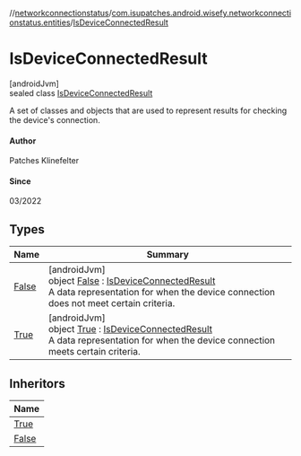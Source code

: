 //[networkconnectionstatus](../../../index.md)/[com.isupatches.android.wisefy.networkconnectionstatus.entities](../index.md)/[IsDeviceConnectedResult](index.md)

# IsDeviceConnectedResult

[androidJvm]\
sealed class [IsDeviceConnectedResult](index.md)

A set of classes and objects that are used to represent results for checking the device's connection.

#### Author

Patches Klinefelter

#### Since

03/2022

## Types

| Name | Summary |
|---|---|
| [False](-false/index.md) | [androidJvm]<br>object [False](-false/index.md) : [IsDeviceConnectedResult](index.md)<br>A data representation for when the device connection does not meet certain criteria. |
| [True](-true/index.md) | [androidJvm]<br>object [True](-true/index.md) : [IsDeviceConnectedResult](index.md)<br>A data representation for when the device connection meets certain criteria. |

## Inheritors

| Name |
|---|
| [True](-true/index.md) |
| [False](-false/index.md) |
